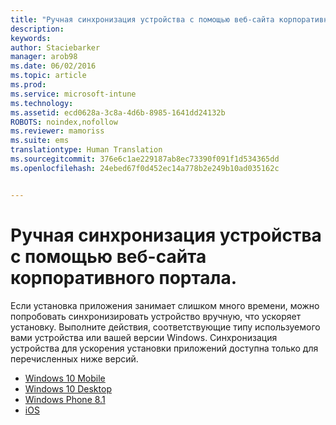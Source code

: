 ```yaml
---
title: "Ручная синхронизация устройства с помощью веб-сайта корпоративного портала | Microsoft Intune"
description: 
keywords: 
author: Staciebarker
manager: arob98
ms.date: 06/02/2016
ms.topic: article
ms.prod: 
ms.service: microsoft-intune
ms.technology: 
ms.assetid: ecd0628a-3c8a-4d6b-8985-1641dd24132b
ROBOTS: noindex,nofollow
ms.reviewer: mamoriss
ms.suite: ems
translationtype: Human Translation
ms.sourcegitcommit: 376e6c1ae229187ab8ec73390f091f1d534365dd
ms.openlocfilehash: 24ebed67f0d452ec14a778b2e249b10ad035162c


---
```



# Ручная синхронизация устройства с помощью веб-сайта корпоративного портала.

Если установка приложения занимает слишком много времени, можно попробовать синхронизировать устройство вручную, что ускоряет установку. Выполните действия, соответствующие типу используемого вами устройства или вашей версии Windows. Синхронизация устройства для ускорения установки приложений доступна только для перечисленных ниже версий.

* [Windows 10 Mobile](sync-your-device-manually-windows.md#windows-10-mobile)
* [Windows 10 Desktop](sync-your-device-manually-windows.md#windows-10-desktop)
* [Windows Phone 8.1](sync-your-device-manually-windows.md#windows-phone-8-1)
* [iOS](sync-your-device-manually-ios.md)





<!--HONumber=Jul16_HO3-->


